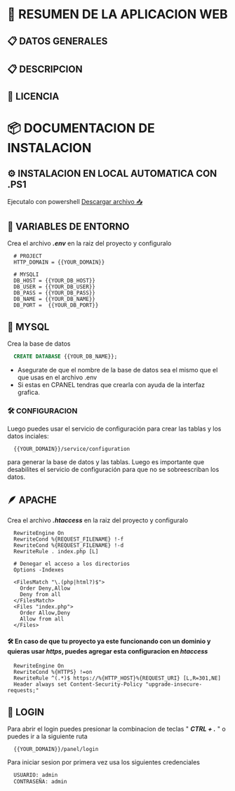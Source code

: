 # 📝 RESUMEN DE LA APLICACION WEB

## 📋 DATOS GENERALES

<!-- <ul>
  <li><b>Cliente:</b> 🦷 Clinica Odontologia Dr. Ayora</li>
  <li><b>Fecha de inicio:</b> 📅 11/03/2023</li>
  <li><b>Fecha de entrega:</b> 📅 24/03/2023</li>
  <li><b>Estado:</b> 🚧 En desarrollo</li>
  <li><b>Version:</b> 🚀 1.0.0</li>
</ul> -->

## 📋 DESCRIPCION

<!-- <p>
  🦷 La aplicación web ha sido diseñada específicamente para la Clínica Odontológica del Dr. David Ayora y el Dr. Claudio Ayora. Su propósito principal es proporcionar información sobre la clínica y sus servicios, además de ofrecer una funcionalidad especial para la gestión de citas médicas.
  <br>
  <br>
  💻 La aplicación web ha sido desarrollada por Ideasoft utilizando diversas tecnologías, incluyendo PHP, HTML, JS, CSS, Apache y MySQL. Se ha creado un panel de administración para la gestión y actualización de la información de la página web de manera fácil e intuitiva.
  <br>
  <br>
  📆 La funcionalidad de gestión de citas médicas permite a los pacientes solicitar citas en línea, lo que hace que el proceso sea más rápido y fácil. Los pacientes pueden seleccionar el tipo de tratamiento que necesitan, el día y la hora que les conviene, y recibir una confirmación inmediata de su cita.
  <br>
  <br>
  🤝 La aplicación web es de código abierto y su uso es gratuito para cualquier persona o entidad que desee utilizarla. La aplicación puede ser modificada y distribuida libremente, siempre y cuando se reconozca a Ideasoft como el desarrollador original de la aplicación.
  <br>
  <br>
  💯 En resumen, la aplicación web desarrollada por Ideasoft es una solución eficaz para la Clínica Odontológica del Dr. David Ayora y el Dr. Claudio Ayora, que permite a los pacientes solicitar citas médicas en línea de manera fácil y rápida. La aplicación web también cuenta con un panel de administración intuitivo que permite a los administradores actualizar y gestionar la información de la página web de manera sencilla. La aplicación es de código abierto y se puede utilizar, modificar y distribuir libremente bajo los términos y condiciones de la licencia.
</p> -->

## 📝 LICENCIA

<!-- <p>
  📝 Licencia de Código Abierto de la Aplicación Web desarrollada por Ideasoft para la Clínica Odontológica del Dr. David Ayora y el Dr. Claudio Ayora 🦷
  <br>
  <br>
  Esta aplicación web es de código abierto y su uso está permitido a cualquier persona o entidad que desee utilizarla. Cualquier persona o entidad que desee utilizar esta aplicación web puede hacerlo de forma gratuita, sin limitaciones de uso, distribución o modificación, siempre y cuando se cumplan las siguientes condiciones:
  <br>
  <ol>
    <li>🙏 Se debe reconocer a Ideasoft como el desarrollador original de la aplicación.</li>
    <li>🛠️ Cualquier modificación realizada a la aplicación debe ser documentada y se debe proporcionar una notificación de los cambios realizados.</li>
    <li>🤝 Si se desea distribuir la aplicación o cualquier parte de ella, se debe hacer bajo los mismos términos y condiciones que se mencionan en esta licencia.</li>
  </ol>
  <br>
  La aplicación web desarrollada por Ideasoft para la Clínica Odontológica del Dr. David Ayora y el Dr. Claudio Ayora se proporciona "tal cual" y sin garantías de ningún tipo, ya sean expresas o implícitas, incluidas, entre otras, las garantías de comercialización, adecuación para un propósito particular y no infracción de derechos de terceros. En ningún caso, Ideasoft será responsable por ningún daño directo, indirecto, incidental, especial o consecuencial que surja de, o en relación con, el uso o la incapacidad de utilizar esta aplicación web.
  <br>
  <br>
  En resumen, esta aplicación web es de código abierto y puede ser utilizada y modificada libremente por cualquier persona o entidad. Ideasoft no ofrece garantías y no se hace responsable de ningún daño que pueda surgir del uso de esta aplicación web. Si decides utilizar esta aplicación web, aceptas los términos y condiciones de esta licencia. 🤗
</p> -->

# 📦 DOCUMENTACION DE INSTALACION

## ⚙️ INSTALACION EN LOCAL AUTOMATICA CON .PS1

Ejecutalo con powershell
<a href="./src/assets/install_win.rar">Descargar archivo 📥</a>

## 📄 VARIABLES DE ENTORNO

Crea el archivo <b><i>.env</i></b> en la raiz del proyecto y configuralo

```env
  # PROJECT
  HTTP_DOMAIN = {{YOUR_DOMAIN}}

  # MYSQLI
  DB_HOST = {{YOUR_DB_HOST}}
  DB_USER = {{YOUR_DB_USER}}
  DB_PASS = {{YOUR_DB_PASS}}
  DB_NAME = {{YOUR_DB_NAME}}
  DB_PORT =  {{YOUR_DB_PORT}}
```

## 🐬 MYSQL

Crea la base de datos

```sql
  CREATE DATABASE {{YOUR_DB_NAME}};
```

-   Asegurate de que el nombre de la base de datos sea el mismo que el que usas en el archivo .env
-   Si estas en CPANEL tendras que crearla con ayuda de la interfaz grafica.

### 🛠 CONFIGURACION

Luego puedes usar el servicio de configuración para crear las tablas y los datos inciales:

```http
  {{YOUR_DOMAIN}}/service/configuration
```

para generar la base de datos y las tablas.
Luego es importante que desabilites el servicio de configuración para que no se sobreescriban los datos.

## 🪶 APACHE

Crea el archivo <b><i>.htaccess</i></b> en la raiz del proyecto y configuralo

```htaccess
  RewriteEngine On
  RewriteCond %{REQUEST_FILENAME} !-f
  RewriteCond %{REQUEST_FILENAME} !-d
  RewriteRule . index.php [L]

  # Denegar el acceso a los directorios
  Options -Indexes

  <FilesMatch "\.(php|html?)$">
    Order Deny,Allow
    Deny from all
  </FilesMatch>
  <Files "index.php">
    Order Allow,Deny
    Allow from all
  </Files>
```

#### 🛠 En caso de que tu proyecto ya este funcionando con un dominio y quieras usar _https_, puedes agregar esta configuracion en _htaccess_

```htaccess
  RewriteEngine On
  RewriteCond %{HTTPS} !=on
  RewriteRule ^(.*)$ https://%{HTTP_HOST}%{REQUEST_URI} [L,R=301,NE]
  Header always set Content-Security-Policy "upgrade-insecure-requests;"
```

## 🚪 LOGIN

Para abrir el login puedes presionar la combinacion de teclas " <b><i>CTRL + .</i></b> " o puedes ir a la siguiente ruta

```http
  {{YOUR_DOMAIN}}/panel/login
```

Para iniciar sesion por primera vez usa los siguientes credenciales

```txt
  USUARIO: admin
  CONTRASEÑA: admin
```
